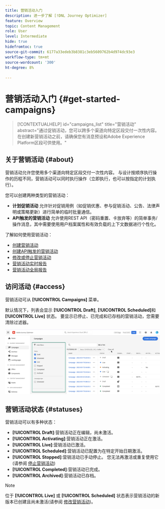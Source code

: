 ```yaml
---
title: 营销活动入门
description: 进一步了解 [!DNL Journey Optimizer]
feature: Overview
topic: Content Management
role: User
level: Intermediate
hide: true
hidefromtoc: true
source-git-commit: 6177a33edeb3b8381c3eb5609762b4d974dc93e3
workflow-type: tm+mt
source-wordcount: '300'
ht-degree: 8%

---
```



# 营销活动入门 {#get-started-campaigns}

>[!CONTEXTUALHELP]
>id="campaigns_list"
>title="营销活动"
>abstract="通过促销活动，您可以跨多个渠道向特定区段交付一次性内容。 在创建新营销活动之前，请确保您有消息预设和Adobe Experience Platform区段可供使用。"

## 关于营销活动 {#about}

营销活动允许您使用多个渠道向特定区段交付一次性内容。 与设计按顺序执行操作的历程不同，营销活动可以同时执行操作（立即执行，也可以按指定的计划执行）。

您可以创建两种类型的营销活动：

* **计划促销活动** 允许针对促销用例（如促销优惠、参与促销活动、公告、法律声明或策略更新）进行简单的临时批量通信。
* **API触发的营销活动** 允许使用REST API（密码重置、卡放弃等）的简单事务/操作消息，其中需要使用用户档案属性和有效负载的上下文数据进行个性化。

了解如何使用营销活动：
* [创建营销活动](create-campaign.md)
* [创建API触发的营销活动](api-triggered-campaigns.md)
* [修改或停止营销活动](modify-stop-campaign.md)
* [营销活动实时报告](campaign-live-report.md)
* [营销活动全局报告](campaign-global-report.md)

## 访问活动 {#access}

营销活动可从 **[!UICONTROL Campaigns]** 菜单。

默认情况下，列表会显示 **[!UICONTROL Draft]**, **[!UICONTROL Scheduled]**&#x200B;和 **[!UICONTROL Live]** 状态。 要显示已停止、已完成和已存档的营销活动，您需要清除过滤器。

![](assets/create-campaign-list.png)

## 营销活动状态 {#statuses}

营销活动可以有多种状态：

* **[!UICONTROL Draft]**:营销活动正在编辑，尚未激活。
* **[!UICONTROL Activating]**:营销活动正在激活。
* **[!UICONTROL Live]**:营销活动已激活。
* **[!UICONTROL Scheduled]**:营销活动已配置为在特定开始日期激活。
* **[!UICONTROL Stopped]**:营销活动已手动停止。 您无法再激活或重复使用它(请参阅 [停止营销活动](modify-stop-campaign.md#stop))
* **[!UICONTROL Completed]**:营销活动已完成。
* **[!UICONTROL Archived]**:营销活动已存档。

>[!NOTE]
>
>位于 **[!UICONTROL Live]** 或 **[!UICONTROL Scheduled]** 状态表示营销活动的新版本已创建且尚未激活(请参阅 [修改营销活动](modify-stop-campaign.md#modify))。
